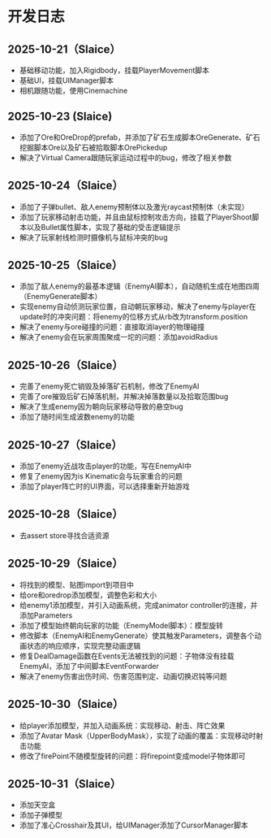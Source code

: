 # 开发日志
## 2025-10-21（Slaice）
- 基础移动功能，加入Rigidbody，挂载PlayerMovement脚本
- 基础UI，挂载UIManager脚本
- 相机跟随功能，使用Cinemachine

## 2025-10-23 (Slaice)
- 添加了Ore和OreDrop的prefab，并添加了矿石生成脚本OreGenerate、矿石挖掘脚本Ore以及矿石被拾取脚本OrePickedup
- 解决了Virtual Camera跟随玩家运动过程中的bug，修改了相关参数

## 2025-10-24（Slaice）
- 添加了子弹bullet、敌人enemy预制体以及激光raycast预制体（未实现）
- 添加了玩家移动射击功能，并且由鼠标控制攻击方向，挂载了PlayerShoot脚本以及Bullet属性脚本，实现了基础的受击逻辑提示
- 解决了玩家射线检测时摄像机与鼠标冲突的bug

## 2025-10-25（Slaice）
- 添加了敌人enemy的最基本逻辑（EnemyAI脚本），自动随机生成在地图四周（EnemyGenerate脚本）
- 实现enemy自动侦测玩家位置，自动朝玩家移动，解决了enemy与player在update时的冲突问题：将enemy的位移方式从rb改为transform.position
- 解决了enemy与ore碰撞的问题：直接取消layer的物理碰撞
- 解决了enemy会在玩家周围聚成一坨的问题：添加avoidRadius

## 2025-10-26（Slaice）
- 完善了enemy死亡销毁及掉落矿石机制，修改了EnemyAI
- 完善了ore摧毁后矿石掉落机制，并解决掉落数量以及拾取范围bug
- 解决了生成enemy因为朝向玩家移动导致的悬空bug
- 添加了随时间生成波数enemy的功能

## 2025-10-27（Slaice）
- 添加了enemy近战攻击player的功能，写在EnemyAI中
- 修复了enemy因为is Kinematic会与玩家重合的问题
- 添加了player阵亡时的UI界面，可以选择重新开始游戏

## 2025-10-28（Slaice）
- 去assert store寻找合适资源

## 2025-10-29（Slaice）
- 将找到的模型、贴图import到项目中
- 给ore和oredrop添加模型，调整色彩和大小
- 给enemy1添加模型，并引入动画系统，完成animator controller的连接，并添加Parameters
- 添加了模型始终朝向玩家的功能（EnemyModel脚本）：模型旋转
- 修改脚本（EnemyAI和EnemyGenerate）使其触发Parameters，调整各个动画状态的响应顺序，实现完整动画逻辑
- 修复DealDamage函数在Events无法被找到的问题：子物体没有挂载EnemyAI，添加了中间脚本EventForwarder
- 解决了enemy伤害出伤时间、伤害范围判定、动画切换迟钝等问题

## 2025-10-30（Slaice）
- 给player添加模型，并加入动画系统：实现移动、射击、阵亡效果
- 添加了Avatar Mask（UpperBodyMask），实现了动画的覆盖：实现移动时射击功能
- 修改了firePoint不随模型旋转的问题：将firepoint变成model子物体即可

## 2025-10-31（Slaice）
- 添加天空盒
- 添加子弹模型
- 添加了准心Crosshair及其UI，给UIManager添加了CursorManager脚本
